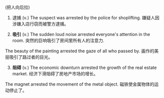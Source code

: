 (把人向后拉)

1. 逮捕 (v.)
The suspect was arrested by the police for shoplifting.
嫌疑人因涉嫌入店行窃而被警方逮捕。

2. **吸引** (v.)
The sudden loud noise arrested everyone's attention in the room.
突然的巨响吸引了房间里所有人的注意力.

The beauty of the painting arrested the gaze of all who passed by.
画作的美丽吸引了路过者的目光。

3. **阻碍** (v.)
The economic downturn arrested the growth of the real estate market.
经济下滑阻碍了房地产市场的增长。

The magnet arrested the movement of the metal object.
磁铁使金属物体的运动停止了。

